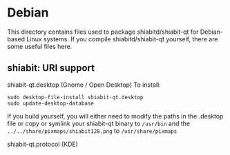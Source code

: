 
Debian
====================
This directory contains files used to package shiabitd/shiabit-qt
for Debian-based Linux systems. If you compile shiabitd/shiabit-qt yourself, there are some useful files here.

## shiabit: URI support ##


shiabit-qt.desktop  (Gnome / Open Desktop)
To install:

	sudo desktop-file-install shiabit-qt.desktop
	sudo update-desktop-database

If you build yourself, you will either need to modify the paths in
the .desktop file or copy or symlink your shiabit-qt binary to `/usr/bin`
and the `../../share/pixmaps/shiabit128.png` to `/usr/share/pixmaps`

shiabit-qt.protocol (KDE)

